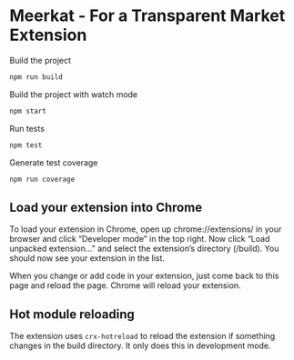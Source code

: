 # Meerkat - For a Transparent Market Extension

Build the project
```bash
npm run build
```

Build the project with watch mode
```bash
npm start
```

Run tests
```bash
npm test
```

Generate test coverage
```bash
npm run coverage
```

## Load your extension into Chrome
To load your extension in Chrome, open up chrome://extensions/ in your browser and click “Developer mode” in the top right. Now click “Load unpacked extension…” and select the extension’s directory (/build). You should now see your extension in the list.

When you change or add code in your extension, just come back to this page and reload the page. Chrome will reload your extension.

## Hot module reloading
The extension uses `crx-hotreload` to reload the extension if something changes in the build directory. It only does this in development mode.

